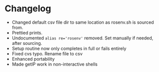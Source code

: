 # Changelog

+ Changed default csv file dir to same location as rosenv.sh is sourced from.
+ Prettied prints.
+ Undocumented `alias re='rosenv'` removed. Set manually if needed, after sourcing.
+ Setup routine now only completes in full or fails entirely
+ Fixed cvs typo. Rename file to csv
+ Enhanced portability
+ Made getIP work in non-interactive shells
